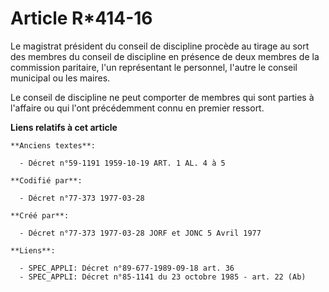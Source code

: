 # Article R*414-16

Le magistrat président du conseil de discipline procède au tirage au sort des membres du conseil de discipline en présence de
deux membres de la commission paritaire, l'un représentant le personnel, l'autre le conseil municipal ou les maires.

Le conseil de discipline ne peut comporter de membres qui sont parties à l'affaire ou qui l'ont précédemment connu en premier
ressort.

**Liens relatifs à cet article**

	**Anciens textes**:

	  - Décret n°59-1191 1959-10-19 ART. 1 AL. 4 à 5

	**Codifié par**:

	  - Décret n°77-373 1977-03-28

	**Créé par**:

	  - Décret n°77-373 1977-03-28 JORF et JONC 5 Avril 1977

	**Liens**:

	  - SPEC_APPLI: Décret n°89-677-1989-09-18 art. 36
	  - SPEC_APPLI: Décret n°85-1141 du 23 octobre 1985 - art. 22 (Ab)
